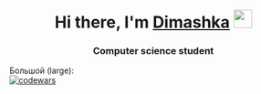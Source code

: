 <h1 align="center">Hi there, I'm <a href="https://drive.google.com/file/d/1OiR3BBv1ZD6a5ZWQH3exzjkozLQlgqoD/view?usp=sharing" target="_blank">Dimashka</a> 
<img src="https://github.com/blackcater/blackcater/raw/main/images/Hi.gif" height="32"/></h1>
<h3 align="center">Computer science student</h3>

Большой (large):  
[![codewars](https://www.codewars.com/users/Diqosh/badges/large)](https://www.codewars.com/users/Diqosh)
